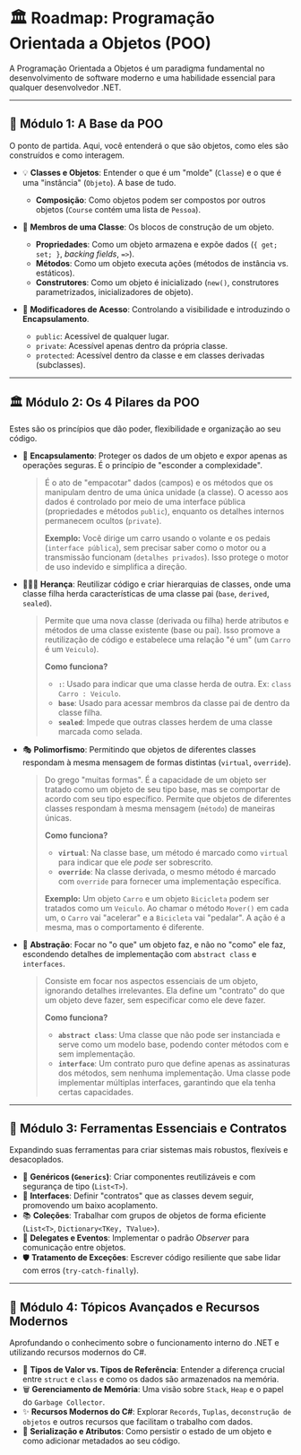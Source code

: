 # 🏛️ Roadmap: Programação Orientada a Objetos (POO)

A Programação Orientada a Objetos é um paradigma fundamental no desenvolvimento de software moderno e uma habilidade essencial para qualquer desenvolvedor .NET.

---

## 🧱 Módulo 1: A Base da POO

O ponto de partida. Aqui, você entenderá o que são objetos, como eles são construídos e como interagem.

- 💡 **Classes e Objetos**: Entender o que é um "molde" (`Classe`) e o que é uma "instância" (`Objeto`). A base de tudo.
  - **Composição**: Como objetos podem ser compostos por outros objetos (`Course` contém uma lista de `Pessoa`).

- 🔩 **Membros de uma Classe**: Os blocos de construção de um objeto.
  - **Propriedades**: Como um objeto armazena e expõe dados (`{ get; set; }`, *backing fields*, `=>`).
  - **Métodos**: Como um objeto executa ações (métodos de instância vs. estáticos).
  - **Construtores**: Como um objeto é inicializado (`new()`, construtores parametrizados, inicializadores de objeto).

- 🔑 **Modificadores de Acesso**: Controlando a visibilidade e introduzindo o **Encapsulamento**.
  - `public`: Acessível de qualquer lugar.
  - `private`: Acessível apenas dentro da própria classe.
  - `protected`: Acessível dentro da classe e em classes derivadas (subclasses).

---

## 🏛️ Módulo 2: Os 4 Pilares da POO

Estes são os princípios que dão poder, flexibilidade e organização ao seu código.

- 💊 **Encapsulamento**: Proteger os dados de um objeto e expor apenas as operações seguras. É o princípio de "esconder a complexidade".

  > É o ato de "empacotar" dados (campos) e os métodos que os manipulam dentro de uma única unidade (a classe). O acesso aos dados é controlado por meio de uma interface pública (propriedades e métodos `public`), enquanto os detalhes internos permanecem ocultos (`private`).
  >
  > **Exemplo:** Você dirige um carro usando o volante e os pedais (`interface pública`), sem precisar saber como o motor ou a transmissão funcionam (`detalhes privados`). Isso protege o motor de uso indevido e simplifica a direção.

- 👨‍👩‍👧 **Herança**: Reutilizar código e criar hierarquias de classes, onde uma classe filha herda características de uma classe pai (`base`, `derived`, `sealed`).

  > Permite que uma nova classe (derivada ou filha) herde atributos e métodos de uma classe existente (base ou pai). Isso promove a reutilização de código e estabelece uma relação "é um" (um `Carro` é um `Veiculo`).
  >
  > **Como funciona?**
  > - **`:`**: Usado para indicar que uma classe herda de outra. Ex: `class Carro : Veiculo`.
  > - **`base`**: Usado para acessar membros da classe pai de dentro da classe filha.
  > - **`sealed`**: Impede que outras classes herdem de uma classe marcada como selada.

- 🎭 **Polimorfismo**: Permitindo que objetos de diferentes classes respondam à mesma mensagem de formas distintas (`virtual`, `override`).

    > Do grego "muitas formas". É a capacidade de um objeto ser tratado como um objeto de seu tipo base, mas se comportar de acordo com seu tipo específico. Permite que objetos de diferentes classes respondam à mesma mensagem (`método`) de maneiras únicas.
    >
    > **Como funciona?**
    > - **`virtual`**: Na classe base, um método é marcado como `virtual` para indicar que ele *pode* ser sobrescrito.
    > - **`override`**: Na classe derivada, o mesmo método é marcado com `override` para fornecer uma implementação específica.
    >
    > **Exemplo:** Um objeto `Carro` e um objeto `Bicicleta` podem ser tratados como um `Veiculo`. Ao chamar o método `Mover()` em cada um, o `Carro` vai "acelerar" e a `Bicicleta` vai "pedalar". A ação é a mesma, mas o comportamento é diferente.

- 👻 **Abstração**: Focar no "o que" um objeto faz, e não no "como" ele faz, escondendo detalhes de implementação com `abstract class` e `interfaces`.

  > Consiste em focar nos aspectos essenciais de um objeto, ignorando detalhes irrelevantes. Ela define um "contrato" do que um objeto deve fazer, sem especificar como ele deve fazer.
  >
  > **Como funciona?**
  > - **`abstract class`**: Uma classe que não pode ser instanciada e serve como um modelo base, podendo conter métodos com e sem implementação.
  > - **`interface`**: Um contrato puro que define apenas as assinaturas dos métodos, sem nenhuma implementação. Uma classe pode implementar múltiplas interfaces, garantindo que ela tenha certas capacidades.

---

## 🧰 Módulo 3: Ferramentas Essenciais e Contratos

Expandindo suas ferramentas para criar sistemas mais robustos, flexíveis e desacoplados.

- 🧬 **Genéricos (`Generics`)**: Criar componentes reutilizáveis e com segurança de tipo (`List<T>`).
- 📜 **Interfaces**: Definir "contratos" que as classes devem seguir, promovendo um baixo acoplamento.
- 📚 **Coleções**: Trabalhar com grupos de objetos de forma eficiente (`List<T>`, `Dictionary<TKey, TValue>`).
- 📡 **Delegates e Eventos**: Implementar o padrão *Observer* para comunicação entre objetos.
- 🛡️ **Tratamento de Exceções**: Escrever código resiliente que sabe lidar com erros (`try-catch-finally`).

---

## 🚀 Módulo 4: Tópicos Avançados e Recursos Modernos

Aprofundando o conhecimento sobre o funcionamento interno do .NET e utilizando recursos modernos do C#.

- 🧠 **Tipos de Valor vs. Tipos de Referência**: Entender a diferença crucial entre `struct` e `class` e como os dados são armazenados na memória.
- 🗑️ **Gerenciamento de Memória**: Uma visão sobre `Stack`, `Heap` e o papel do `Garbage Collector`.
- ✨ **Recursos Modernos do C#**: Explorar `Records`, `Tuplas`, `deconstrução de objetos` e outros recursos que facilitam o trabalho com dados.
- 💾 **Serialização e Atributos**: Como persistir o estado de um objeto e como adicionar metadados ao seu código.
